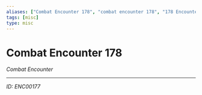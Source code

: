 ```yaml
---
aliases: ["Combat Encounter 178", "combat encounter 178", "178 Encounter Combat"]
tags: [misc]
type: misc
---
```


# Combat Encounter 178

*Combat Encounter*

---
*ID: ENC00177*